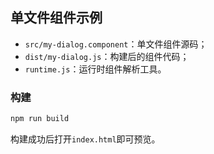 ## 单文件组件示例

- `src/my-dialog.component`：单文件组件源码；
- `dist/my-dialog.js`：构建后的组件代码；
- `runtime.js`：运行时组件解析工具。

### 构建
```bash
npm run build
```

构建成功后打开`index.html`即可预览。
